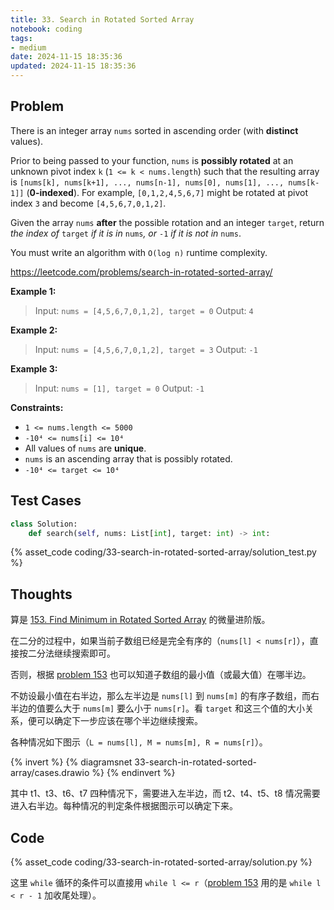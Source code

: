 ```yaml
---
title: 33. Search in Rotated Sorted Array
notebook: coding
tags:
- medium
date: 2024-11-15 18:35:36
updated: 2024-11-15 18:35:36
---
```

## Problem

There is an integer array `nums` sorted in ascending order (with **distinct** values).

Prior to being passed to your function, `nums` is **possibly rotated** at an unknown pivot index `k` (`1 <= k < nums.length`) such that the resulting array is `[nums[k], nums[k+1], ..., nums[n-1], nums[0], nums[1], ..., nums[k-1]]` (**0-indexed**). For example, `[0,1,2,4,5,6,7]` might be rotated at pivot index `3` and become `[4,5,6,7,0,1,2]`.

Given the array `nums` **after** the possible rotation and an integer `target`, return _the index of_ `target` _if it is in_ `nums`_, or_ `-1` _if it is not in_ `nums`.

You must write an algorithm with `O(log n)` runtime complexity.

<https://leetcode.com/problems/search-in-rotated-sorted-array/>

**Example 1:**

> Input: `nums = [4,5,6,7,0,1,2], target = 0`
> Output: `4`

**Example 2:**

> Input: `nums = [4,5,6,7,0,1,2], target = 3`
> Output: `-1`

**Example 3:**

> Input: `nums = [1], target = 0`
> Output: `-1`

**Constraints:**

- `1 <= nums.length <= 5000`
- `-10⁴ <= nums[i] <= 10⁴`
- All values of `nums` are **unique**.
- `nums` is an ascending array that is possibly rotated.
- `-10⁴ <= target <= 10⁴`

## Test Cases

``` python
class Solution:
    def search(self, nums: List[int], target: int) -> int:
```

{% asset_code coding/33-search-in-rotated-sorted-array/solution_test.py %}

## Thoughts

算是 [153. Find Minimum in Rotated Sorted Array](/coding/153-find-minimum-in-rotated-sorted-array) 的微量进阶版。

在二分的过程中，如果当前子数组已经是完全有序的（`nums[l] < nums[r]`），直接按二分法继续搜索即可。

否则，根据 [problem 153](/coding/153-find-minimum-in-rotated-sorted-array) 也可以知道子数组的最小值（或最大值）在哪半边。

不妨设最小值在右半边，那么左半边是 `nums[l]` 到 `nums[m]` 的有序子数组，而右半边的值要么大于 `nums[m]` 要么小于 `nums[r]`。看 `target` 和这三个值的大小关系，便可以确定下一步应该在哪个半边继续搜索。

各种情况如下图示（`L = nums[l], M = nums[m], R = nums[r]`）。

{% invert %}
{% diagramsnet 33-search-in-rotated-sorted-array/cases.drawio %}
{% endinvert %}

其中 t1、t3、t6、t7 四种情况下，需要进入左半边，而 t2、t4、t5、t8 情况需要进入右半边。每种情况的判定条件根据图示可以确定下来。

## Code

{% asset_code coding/33-search-in-rotated-sorted-array/solution.py %}

这里 `while` 循环的条件可以直接用 `while l <= r`（[problem 153](/coding/153-find-minimum-in-rotated-sorted-array) 用的是 `while l < r - 1` 加收尾处理）。
